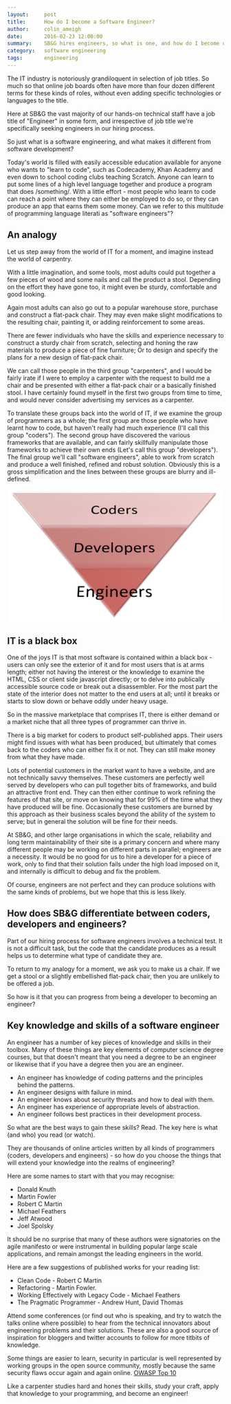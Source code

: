 ```yaml
---
layout:     post
title:      How do I become a Software Engineer?
author:     colin_ameigh
date:       2016-02-23 12:00:00
summary:    SB&G hires engineers, so what is one, and how do I become one?
category:   software engineering
tags:       engineering
---
```


The IT industry is notoriously grandiloquent in selection of job titles.  So much so that online job boards often have more than four dozen different terms for these kinds of roles, without even adding specific technologies or languages to the title.

Here at SB&G the vast majority of our hands-on technical staff have a job title of "Engineer" in some form, and irrespective of job title we're specifically seeking engineers in our hiring process.

So just what is a software engineering, and what makes it different from software development?

Today's world is filled with easily accessible education available for anyone who wants to "learn to code", such as Codecademy, Khan Academy and even down to school coding clubs teaching Scratch.  Anyone can learn to put some lines of a high level language together and produce a program that does /something/.  With a little effort - most people who learn to code can reach a point where they can either be employed to do so, or they can produce an app that earns them some money.  Can we refer to this multitude of programming language literati as  "software engineers"?


An analogy
----------

Let us step away from the world of IT for a moment, and imagine instead the world of carpentry.

With a little imagination, and some tools, most adults could put together a few pieces of wood and some nails and call the product a stool.   Depending on the effort they have gone too, it might even be sturdy, comfortable and good looking.

Again most adults can also go out to a popular warehouse store, purchase and construct a flat-pack chair.  They may even make slight modifications to the resulting chair, painting it, or adding reinforcement to some areas.

There are fewer individuals who have the skills and experience necessary to construct a sturdy chair from scratch, selecting and honing the raw materials to produce a piece of fine furniture; Or to design and specify the plans for a new design of flat-pack chair.

We can call those people in the third group "carpenters", and I would be fairly irate if I were to employ a carpenter with the request to build me a chair and be presented with either a flat-pack chair or a basically finished stool.   I have certainly found myself in the first two groups from time to time, and would never consider advertising my services as a carpenter.

To translate these groups back into the world of IT, if we examine the group of programmers as a whole; the first group are those people who have learnt how to code, but haven't really had much experience (I'll call this group "coders").   The second group have discovered the various frameworks that are available, and can fairly skillfully manipulate those frameworks to achieve their own ends  (Let's call this group "developers").   The final group we'll call "software engineers", able to work from scratch and produce a well finished, refined and robust solution.  Obviously this is a gross simplification and the lines between these groups are blurry and ill-defined.

![Programmer Pyramid](/images/dev-pyramid.png)

IT is a black box
-----------------

One of the joys IT is that most software is contained within a black box - users can only see the exterior of it and for most users that is at arms length; either not having the interest or the knowledge to examine the HTML, CSS or client side javascript directly; or to delve into publically accessible source code or break out a disassembler.  For the most part the state of the interior does not matter to the end users at all; until it breaks or starts to slow down or behave oddly under heavy usage.

So in the massive marketplace that comprises IT, there is either demand or a market niche that all three types of programmer can thrive in.

There is a big market for coders to product self-published apps.  Their users might find issues with what has been produced, but ultimately that comes back to the coders who can either fix it or not.  They can still make money from what they have made.

Lots of potential customers in the market want to have a website, and are not technically savvy themselves.  These customers are perfectly well served by developers who can pull together bits of frameworks, and build an attractive front end.  They can then either continue to work refining the features of that site, or move on knowing that for 99% of the time what they have produced will be fine.   Occasionally these customers are burned by this approach as their business scales beyond the ability of the system to serve; but in general the solution will be fine for their needs.

At SB&G, and other large organisations in which the scale, reliability and long term maintainability of their site is a primary concern and where many different people may be working on different parts in parallel;  engineers are a necessity.  It would be no good for us to hire a developer for a piece of work, only to find that their solution fails under the high load imposed on it, and internally is difficult to debug and fix the problem.

Of course, engineers are not perfect and they can produce solutions with the same kinds of problems, but we hope that this is less likely.

How does SB&G differentiate between coders, developers and engineers?
-----------------------------

Part of our hiring process for software engineers involves a technical test.   It is not a difficult task, but the code that the candidate produces as a result helps us to determine what type of candidate they are. 

To return to my analogy for a moment, we ask you to make us a chair.   If we get a stool or a slightly embellished flat-pack chair, then you are unlikely to be offered a job.

So how is it that you can progress from being a developer to becoming an engineer?

Key knowledge and skills of a software engineer
-----------------------------------------------

An engineer has a number of key pieces of knowledge and skills in their toolbox.  Many of these things are key elements of computer science degree courses, but that doesn't meant that you need a degree to be an engineer or likewise that if you have a degree then you are an engineer.

* An engineer has knowledge of coding patterns and the principles behind the patterns.
* An engineer designs with failure in mind.
* An engineer knows about security threats and how to deal with them.
* An engineer has experience of appropriate levels of abstraction.
* An engineer follows best practices in their development process.

So what are the best ways to gain these skills?  Read.  The key here is what (and who) you read (or watch).

They are thousands of online articles written by all kinds of programmers (coders, developers and engineers) - so how do you choose the things that will extend your knowledge into the realms of engineering?

Here are some names to start with that you may recognise:

* Donald Knuth
* Martin Fowler
* Robert C Martin
* Michael Feathers
* Jeff Atwood
* Joel Spolsky

It should be no surprise that many of these authors were signatories on the agile manifesto or were instrumental in building popular large scale applications, and remain amongst the leading engineers in the world.

Here are a few suggestions of published works for your reading list:

* Clean Code - Robert C Martin
* Refactoring - Martin Fowler.
* Working Effectively with Legacy Code - Michael Feathers
* The Pragmatic Programmer - Andrew Hunt, David Thomas

Attend some conferences (or find out who is speaking, and try to watch the talks online where possible) to hear from the technical innovators about engineering problems and their solutions.  These are also a good source of inspiration for bloggers and twitter accounts to follow for more titbits of knowledge.

Some things are easier to learn, security in particular is well represented by working groups in the open source community, mostly because the same security flaws occur again and again online.  [OWASP Top 10](https://www.owasp.org/index.php/Top10)

Like a carpenter studies hard and hones their skills, study your craft, apply that knowledge to your programming, and become an engineer!

